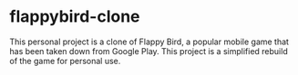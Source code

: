 # flappybird-clone
This personal project is a clone of Flappy Bird, a popular mobile game that has been taken down from Google Play.
This project is a simplified rebuild of the game for personal use.
